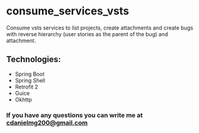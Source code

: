 # consume_services_vsts
Consume vsts services to list projects, create attachments and create bugs with reverse hierarchy (user stories as the parent of the bug) and attachment. 

## Technologies: 
* Spring Boot
* Spring Shell
* Retrofit 2
* Guice 
* Okhttp

### If you have any questions you can write me at cdanielmg200@gmail.com
